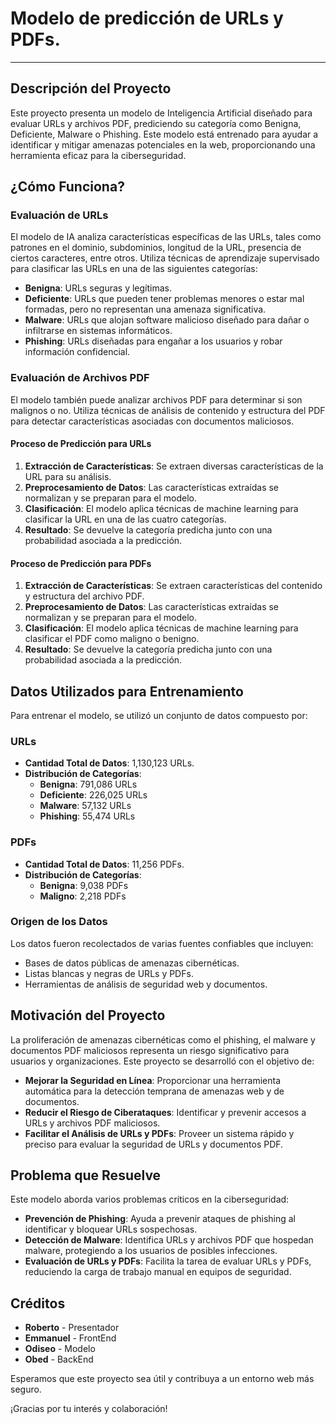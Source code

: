 # Modelo de predicción de URLs y PDFs. 
---

## Descripción del Proyecto

Este proyecto presenta un modelo de Inteligencia Artificial diseñado para evaluar URLs y archivos PDF, prediciendo su categoría como Benigna, Deficiente, Malware o Phishing. Este modelo está entrenado para ayudar a identificar y mitigar amenazas potenciales en la web, proporcionando una herramienta eficaz para la ciberseguridad.

## ¿Cómo Funciona?

### Evaluación de URLs

El modelo de IA analiza características específicas de las URLs, tales como patrones en el dominio, subdominios, longitud de la URL, presencia de ciertos caracteres, entre otros. Utiliza técnicas de aprendizaje supervisado para clasificar las URLs en una de las siguientes categorías:

- **Benigna**: URLs seguras y legítimas.
- **Deficiente**: URLs que pueden tener problemas menores o estar mal formadas, pero no representan una amenaza significativa.
- **Malware**: URLs que alojan software malicioso diseñado para dañar o infiltrarse en sistemas informáticos.
- **Phishing**: URLs diseñadas para engañar a los usuarios y robar información confidencial.

### Evaluación de Archivos PDF

El modelo también puede analizar archivos PDF para determinar si son malignos o no. Utiliza técnicas de análisis de contenido y estructura del PDF para detectar características asociadas con documentos maliciosos.

#### Proceso de Predicción para URLs

1. **Extracción de Características**: Se extraen diversas características de la URL para su análisis.
2. **Preprocesamiento de Datos**: Las características extraídas se normalizan y se preparan para el modelo.
3. **Clasificación**: El modelo aplica técnicas de machine learning para clasificar la URL en una de las cuatro categorías.
4. **Resultado**: Se devuelve la categoría predicha junto con una probabilidad asociada a la predicción.

#### Proceso de Predicción para PDFs

1. **Extracción de Características**: Se extraen características del contenido y estructura del archivo PDF.
2. **Preprocesamiento de Datos**: Las características extraídas se normalizan y se preparan para el modelo.
3. **Clasificación**: El modelo aplica técnicas de machine learning para clasificar el PDF como maligno o benigno.
4. **Resultado**: Se devuelve la categoría predicha junto con una probabilidad asociada a la predicción.

## Datos Utilizados para Entrenamiento

Para entrenar el modelo, se utilizó un conjunto de datos compuesto por:

### URLs

- **Cantidad Total de Datos**: 1,130,123 URLs.
- **Distribución de Categorías**:
  - **Benigna**: 791,086 URLs
  - **Deficiente**: 226,025 URLs
  - **Malware**: 57,132 URLs
  - **Phishing**: 55,474 URLs

### PDFs

- **Cantidad Total de Datos**: 11,256 PDFs.
- **Distribución de Categorías**:
  - **Benigna**: 9,038 PDFs
  - **Maligno**: 2,218 PDFs

### Origen de los Datos

Los datos fueron recolectados de varias fuentes confiables que incluyen:
- Bases de datos públicas de amenazas cibernéticas.
- Listas blancas y negras de URLs y PDFs.
- Herramientas de análisis de seguridad web y documentos.

## Motivación del Proyecto

La proliferación de amenazas cibernéticas como el phishing, el malware y documentos PDF maliciosos representa un riesgo significativo para usuarios y organizaciones. Este proyecto se desarrolló con el objetivo de:

- **Mejorar la Seguridad en Línea**: Proporcionar una herramienta automática para la detección temprana de amenazas web y de documentos.
- **Reducir el Riesgo de Ciberataques**: Identificar y prevenir accesos a URLs y archivos PDF maliciosos.
- **Facilitar el Análisis de URLs y PDFs**: Proveer un sistema rápido y preciso para evaluar la seguridad de URLs y documentos PDF.

## Problema que Resuelve

Este modelo aborda varios problemas críticos en la ciberseguridad:

- **Prevención de Phishing**: Ayuda a prevenir ataques de phishing al identificar y bloquear URLs sospechosas.
- **Detección de Malware**: Identifica URLs y archivos PDF que hospedan malware, protegiendo a los usuarios de posibles infecciones.
- **Evaluación de URLs y PDFs**: Facilita la tarea de evaluar URLs y PDFs, reduciendo la carga de trabajo manual en equipos de seguridad.

## Créditos

- **Roberto** - Presentador
- **Emmanuel** - FrontEnd
- **Odiseo** - Modelo
- **Obed** - BackEnd

Esperamos que este proyecto sea útil y contribuya a un entorno web más seguro.

¡Gracias por tu interés y colaboración!
